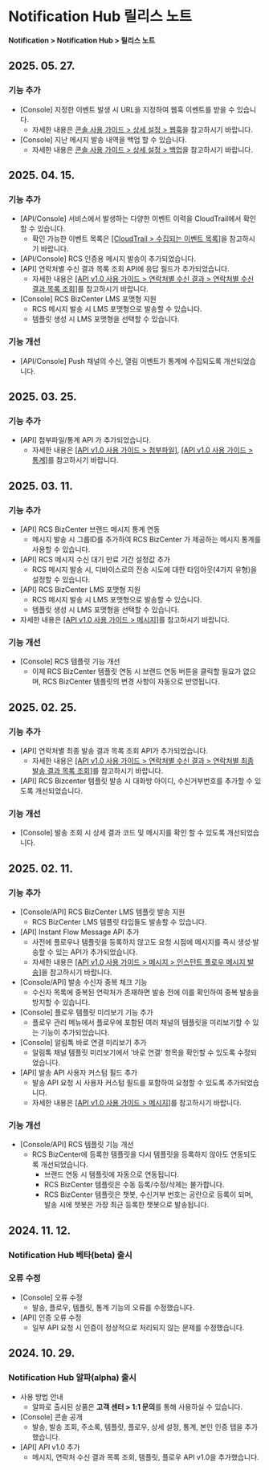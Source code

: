 <style>
.page__rnb .lst_rnb_item .rnb_item:first-of-type a {
    display: inline !important;
}
</style>
<h1>Notification Hub 릴리스 노트</h1>

**Notification > Notification Hub > 릴리스 노트**

## 2025. 05. 27.
### 기능 추가
* [Console] 지정한 이벤트 발생 시 URL을 지정하여 웹훅 이벤트를 받을 수 있습니다.
    * 자세한 내용은 [콘솔 사용 가이드 > 상세 설정 > 웹훅](./console-guide/detailed-setting/#webhook)을 참고하시기 바랍니다.
* [Console] 지난 메시지 발송 내역을 백업 할 수 있습니다.
    * 자세한 내용은 [콘솔 사용 가이드 > 상세 설정 > 백업](./console-guide/detailed-setting/#backup)을 참고하시기 바랍니다.

## 2025. 04. 15.
### 기능 추가
* [API/Console] 서비스에서 발생하는 다양한 이벤트 이력을 CloudTrail에서 확인할 수 있습니다.
    * 확인 가능한 이벤트 목록은 [[CloudTrail > 수집되는 이벤트 목록]](../../../Governance%20&%20Audit/CloudTrail/ko/event-list)을 참고하시기 바랍니다.
* [API/Console] RCS 인증용 메시지 발송이 추가되었습니다.
* [API] 연락처별 수신 결과 목록 조회 API에 응답 필드가 추가되었습니다.
  * 자세한 내용은 [[API v1.0 사용 가이드 > 연락처별 수신 결과 > 연락처별 수신 결과 목록 조회]](./api-guide-v1x0/contact-delivery-result/#_1)를 참고하시기 바랍니다.
* [Console] RCS BizCenter LMS 포맷형 지원
  * RCS 메시지 발송 시 LMS 포맷형으로 발송할 수 있습니다.
  * 템플릿 생성 시 LMS 포맷형을 선택할 수 있습니다.

### 기능 개선
* [API/Console] Push 채널의 수신, 열림 이벤트가 통계에 수집되도록 개선되었습니다.

## 2025. 03. 25.
### 기능 추가
* [API] 첨부파일/통계 API 가 추가되었습니다.
    * 자세한 내용은 [[API v1.0 사용 가이드 > 첨부파일]](./api-guide-v1x0/attachment), [[API v1.0 사용 가이드 > 통계]](./api-guide-v1x0/stats)를 참고하시기 바랍니다.

## 2025. 03. 11.

### 기능 추가
* [API] RCS BizCenter 브랜드 메시지 통계 연동
    * 메시지 발송 시 그룹ID를 추가하여 RCS BizCenter 가 제공하는 메시지 통계를 사용할 수 있습니다.
* [API] RCS 메시지 수신 대기 만료 기간 설정값 추가
    * RCS 메시지 발송 시, 디바이스로의 전송 시도에 대한 타임아웃(4가지 유형)을 설정할 수 있습니다.
* [API] RCS BizCenter LMS 포맷형 지원
    * RCS 메시지 발송 시 LMS 포맷형으로 발송할 수 있습니다.
    * 템플릿 생성 시 LMS 포맷형을 선택할 수 있습니다.
* 자세한 내용은 [[API v1.0 사용 가이드 > 메시지]](./api-guide-v1x0/message)를 참고하시기 바랍니다.

### 기능 개선
* [Console] RCS 템플릿 기능 개선
    * 이제 RCS BizCenter 템플릿 연동 시 브랜드 연동 버튼을 클릭할 필요가 없으며, RCS BizCenter 템플릿의 변경 사항이 자동으로 반영됩니다.

## 2025. 02. 25.

### 기능 추가
* [API] 연락처별 최종 발송 결과 목록 조회 API가 추가되었습니다.
    * 자세한 내용은 [[API v1.0 사용 가이드 > 연락처별 수신 결과 > 연락처별 최종 발송 결과 목록 조회]](./api-guide-v1x0/contact-delivery-result/#_2)를 참고하시기 바랍니다.
* [API] RCS Bizcenter 템플릿 발송 시 대화방 아이디, 수신거부번호를 추가할 수 있도록 개선되었습니다.

### 기능 개선
* [Console] 발송 조회 시 상세 결과 코드 및 메시지를 확인 할 수 있도록 개선되었습니다.

## 2025. 02. 11.

### 기능 추가
* [Console/API] RCS BizCenter LMS 템플릿 발송 지원
    * RCS BizCenter LMS 템플릿 타입들도 발송할 수 있습니다.
* [API] Instant Flow Message API 추가
    * 사전에 플로우나 템플릿을 등록하지 않고도 요청 시점에 메시지를 즉시 생성·발송할 수 있는 API가 추가되었습니다.
    * 자세한 내용은 [[API v1.0 사용 가이드 > 메시지 > 인스턴트 플로우 메시지 발송]](./api-guide-v1x0/message/#_6)을 참고하시기 바랍니다.
* [Console/API] 발송 수신자 중복 체크 기능
    * 수신자 목록에 중복된 연락처가 존재하면 발송 전에 이를 확인하여 중복 발송을 방지할 수 있습니다.
* [Console] 플로우 템플릿 미리보기 기능 추가
    * 플로우 관리 메뉴에서 플로우에 포함된 여러 채널의 템플릿을 미리보기할 수 있는 기능이 추가되었습니다.
* [Console] 알림톡 바로 연결 미리보기 추가
    * 알림톡 채널 템플릿 미리보기에서 '바로 연결' 항목을 확인할 수 있도록 수정되었습니다.
* [API] 발송 API 사용자 커스텀 필드 추가
    * 발송 API 요청 시 사용자 커스텀 필드를 포함하여 요청할 수 있도록 추가되었습니다.
    * 자세한 내용은 [[API v1.0 사용 가이드 > 메시지]](./api-guide-v1x0/message)를 참고하시기 바랍니다.

### 기능 개선
* [Console/API] RCS 템플릿 기능 개선
    * RCS BizCenter에 등록한 템플릿을 다시 템플릿을 등록하지 않아도 연동되도록 개선되었습니다.
        * 브랜드 연동 시 템플릿에 자동으로 연동됩니다.
        * RCS BizCenter 템플릿은 수동 등록/수정/삭제는 불가합니다.
        * RCS BizCenter 템플릿은 챗봇, 수신거부 번호는 공란으로 등록이 되며, 발송 시에 챗봇은 가장 최근 등록한 챗봇으로 발송됩니다.

## 2024. 11. 12.

### Notification Hub 베타(beta) 출시

### 오류 수정
* [Console] 오류 수정
    * 발송, 플로우, 템플릿, 통계 기능의 오류를 수정했습니다.
* [API] 인증 오류 수정
    * 일부 API 요청 시 인증이 정상적으로 처리되지 않는 문제를 수정했습니다.

## 2024. 10. 29.

### Notification Hub 알파(alpha) 출시
* 사용 방법 안내
    * 알파로 출시된 상품은 **고객 센터 > 1:1 문의**를 통해 사용하실 수 있습니다.
* [Console] 콘솔 공개
    * 발송, 발송 조회, 주소록, 템플릿, 플로우, 상세 설정, 통계, 본인 인증 탭을 추가했습니다.
* [API] API v1.0 추가
    * 메시지, 연락처 수신 결과 목록 조회, 템플릿, 플로우 API v1.0을 추가했습니다.
